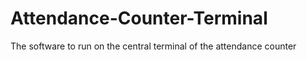 # Attendance-Counter-Terminal
The software to run on the central terminal of the attendance counter

